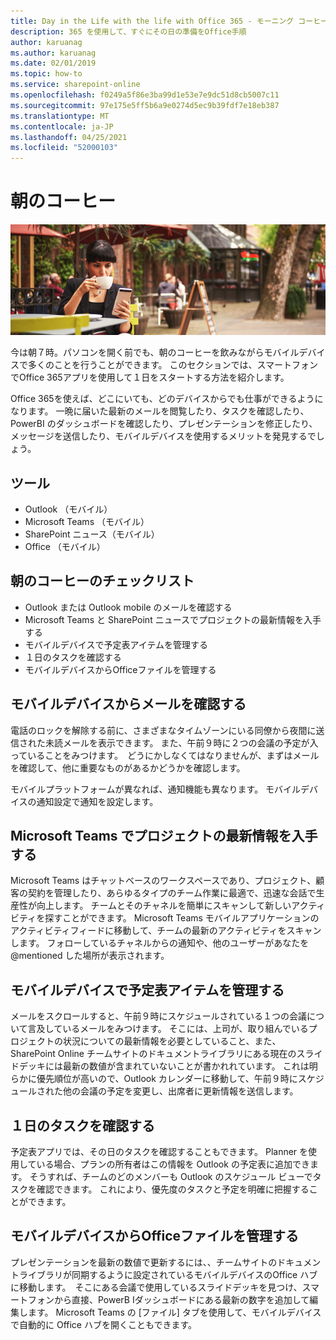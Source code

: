 ```yaml
---
title: Day in the Life with the life with Office 365 - モーニング コーヒー
description: 365 を使用して、すぐにその日の準備をOffice手順
author: karuanag
ms.author: karuanag
ms.date: 02/01/2019
ms.topic: how-to
ms.service: sharepoint-online
ms.openlocfilehash: f0249a5f86e3ba99d1e53e7e9dc51d8cb5007c11
ms.sourcegitcommit: 97e175e5ff5b6a9e0274d5ec9b39fdf7e18eb387
ms.translationtype: MT
ms.contentlocale: ja-JP
ms.lasthandoff: 04/25/2021
ms.locfileid: "52000103"
---
```

# <a name="during-morning-coffee"></a>朝のコーヒー

![朝のコーヒービジュアル](media/ditl_coffee.png)

今は朝７時。パソコンを開く前でも、朝のコーヒーを飲みながらモバイルデバイスで多くのことを行うことができます。 このセクションでは、スマートフォンでOffice 365アプリを使用して１日をスタートする方法を紹介します。

Office 365を使えば、どこにいても、どのデバイスからでも仕事ができるようになります。 一晩に届いた最新のメールを閲覧したり、タスクを確認したり、PowerBI のダッシュボードを確認したり、プレゼンテーションを修正したり、メッセージを送信したり、モバイルデバイスを使用するメリットを発見するでしょう。 

## <a name="tools"></a>ツール
- Outlook （モバイル）
- Microsoft Teams （モバイル）
- SharePoint ニュース（モバイル）
- Office （モバイル）

## <a name="checklist-for-your-morning-coffee"></a>朝のコーヒーのチェックリスト
- Outlook または Outlook mobile のメールを確認する
- Microsoft Teams と SharePoint ニュースでプロジェクトの最新情報を入手する
- モバイルデバイスで予定表アイテムを管理する
- １日のタスクを確認する
- モバイルデバイスからOfficeファイルを管理する 

## <a name="check-mail-from-your-mobile-device"></a>モバイルデバイスからメールを確認する
電話のロックを解除する前に、さまざまなタイムゾーンにいる同僚から夜間に送信された未読メールを表示できます。 また、午前９時に２つの会議の予定が入っていることをみつけます。　どうにかしなくてはなりませんが、まずはメールを確認して、他に重要なものがあるかどうかを確認します。

モバイルプラットフォームが異なれば、通知機能も異なります。 モバイルデバイスの通知設定で通知を設定します。 

## <a name="get-up-to-date-on-projects-in-microsoft-teams"></a>Microsoft Teams でプロジェクトの最新情報を入手する
Microsoft Teams はチャットベースのワークスペースであり、プロジェクト、顧客の契約を管理したり、あらゆるタイプのチーム作業に最適で、迅速な会話で生産性が向上します。 チームとそのチャネルを簡単にスキャンして新しいアクティビティを探すことができます。 Microsoft Teams モバイルアプリケーションのアクティビティフィードに移動して、チームの最新のアクティビティをスキャンします。 フォローしているチャネルからの通知や、他のユーザーがあなたを @mentioned した場所が表示されます。  

## <a name="manage-calendar-items-on-your-mobile-device"></a>モバイルデバイスで予定表アイテムを管理する
メールをスクロールすると、午前９時にスケジュールされている１つの会議について言及しているメールをみつけます。 そこには、上司が、取り組んでいるプロジェクトの状況についての最新情報を必要としていること、また、SharePoint Online チームサイトのドキュメントライブラリにある現在のスライドデッキには最新の数値が含まれていないことが書かれれています。 これは明らかに優先順位が高いので、Outlook カレンダーに移動して、午前９時にスケジュールされた他の会議の予定を変更し、出席者に更新情報を送信します。

## <a name="check-tasks-for-the-day"></a>１日のタスクを確認する
予定表アプリでは、その日のタスクを確認することもできます。 Planner を使用している場合、プランの所有者はこの情報を Outlook の予定表に追加できます。 そうすれば、チームのどのメンバーも Outlook のスケジュール ビューでタスクを確認できます。 これにより、優先度のタスクと予定を明確に把握することができます。  

## <a name="manage-office-files-from-your-mobile-device"></a>モバイルデバイスからOfficeファイルを管理する
プレゼンテーションを最新の数値で更新するには、、チームサイトのドキュメントライブラリが同期するように設定されているモバイルデバイスのOffice ハブに移動します。　そこにある会議で使用しているスライドデッキを見つけ、スマートフォンから直接、PowerB Iダッシュボードにある最新の数字を追加して編集します。 Microsoft Teams の [ファイル] タブを使用して、モバイルデバイスで自動的に Office ハブを開くこともできます。 